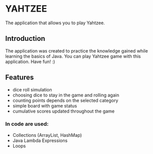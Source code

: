 # YAHTZEE
The application that allows you to play Yahtzee.

## Introduction
The application was created to practice the knowledge gained while learning the basics of Java. 
You can play Yahtzee game with this application.
Have fun! :)

## Features
* dice roll simulation
* choosing dice to stay in the game and rolling again
* counting points depends on the selected category
* simple board with game status
* cumulative scores updated throughout the game

### In code are used:
* Collections (ArrayList, HashMap)
* Java Lambda Expressions
* Loops
